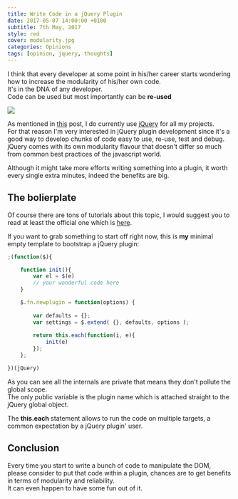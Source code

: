 ```yaml
---
title: Write Code in a jQuery Plugin
date: 2017-05-07 14:00:00 +0100
subtitle: 7th May, 2017
style: red
cover: modularity.jpg
categories: Opinions
tags: [opinion, jquery, thoughts]
---
```



I think that every developer at some point in his/her career starts wondering how to increase the modularity of his/her own code.  
It's in the DNA of any developer.  
Code can be used but most importantly can be **re-used**

![](../assets/posts/write-code-in-a-jquery-plugin/modularity.jpg)

As mentioned in [this](/blog/still-using-jquery/) post, I do currently use [jQuery](http://jquery.com) for all my projects.  
For that reason I'm very interested in jQuery plugin development since it's a good way to develop chunks of code easy to use, re-use, test and debug.  
jQuery comes with its own modularity flavour that doesn't differ so much from common best practices of the javascript world.

Although it might take more efforts writing something into a plugin, it worth every single extra minutes, indeed the benefits are big.

## The bolierplate

Of course there are tons of tutorials about this topic, I would suggest you to read at least the official one which is [here](https://learn.jquery.com/plugins/basic-plugin-creation/).

If you want to grab something to start off right now, this is **my** minimal empty template to bootstrap a jQuery plugin:

```js
;(function($){

    function init(){
        var el = $(e)
        // your wonderful code here
    }

    $.fn.newplugin = function(options) {
        
        var defaults = {};
        var settings = $.extend( {}, defaults, options );
        
        return this.each(function(i, e){
            init(e)
        });
    };

})(jQuery)
```

As you can see all the internals are private that means they don't pollute the global scope.  
The only public variable is the plugin name which is attached straight to the jQuery global object.

The **this.each** statement allows to run the code on multiple targets, a common expectation by a jQuery plugin' user.

## Conclusion

Every time you start to write a bunch of code to manipulate the DOM, please consider to put that code within a plugin, chances are to get benefits in terms of modularity and reliability.  
It can even happen to have some fun out of it.
